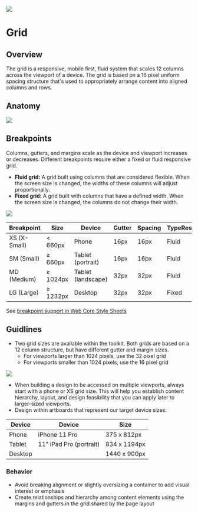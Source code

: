 ![](/images/content/grid/grid_cover.png)

# Grid

## Overview

The grid is a responsive, mobile first, fluid system that scales 12 columns across the viewport of a device.  The grid is based on a 16 pixel uniform spacing structure that's used to appropriately arrange content into aligned columns and rows.

## Anatomy

![](/images/content/grid/grid_breakpoint_anatomy.png)

## Breakpoints

Columns, gutters, and margins scale as the device and viewport increases or decreases.  Different breakpoints require either a fixed or fluid responsive grid.

* **Fluid grid:** A grid built using columns that are considered flexible.  When the screen size is changed, the widths of these columns will adjust proportionally.
* **Fixed grid:** A grid built with columns that have a defined width.  When the screen size is changed, the columns do not change their width.

![](/images/content/grid/grid_breakpoint_map.png)

|Breakpoint|Size|Device|Gutter|Spacing|TypeResponsive|
|---|---|---|---|---|---|
|XS (X-Small)|< 660px|Phone|16px|16px|Fluid|
|SM (Small)|≥ 660px|Tablet (portrait)|16px|16px|Fluid|
|MD (Medium)|≥ 1024px|Tablet (landscape)|32px|32px|Fluid|
|LG (Large)|≥ 1232px|Desktop|32px|32px|Fixed|

See [breakpoint support in Web Core Style Sheets](https://alaskaairlines.github.io/WebCoreStyleSheets/#responsive)

## Guidlines

* Two grid sizes are available within the toolkit. Both grids are based on a 12 column structure, but have different gutter and margin sizes.
  * For viewports larger than 1024 pixels, use the 32 pixel grid
  * For viewports smaller than 1024 pixels, use the 16 pixel grid

![](/images/content/grid/Img_grid_sizes.png)

* When building a design to be accessed on multiple viewports, always start with a phone or XS grid size. This will help you establish content hierarchy, layout, and design feasibility that you can apply later to larger-sized viewports.
* Design within artboards that represent our target device sizes:

|Device|Device|Size|
|---|---|---|
|Phone|iPhone 11 Pro|375 x 812px|
|Tablet|11" iPad Pro (portrait)|834 x 1194px|
|Desktop||1440 x 900px|

### Behavior

* Avoid breaking alignment or slightly oversizing a container to add visual interest or emphasis
* Create relationships and hierarchy among content elements using the margins and gutters in the grid shared by the page layout
